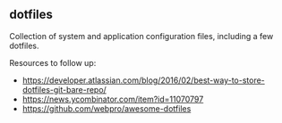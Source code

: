 ## dotfiles

Collection of system and application configuration files, including a few dotfiles.

Resources to follow up:

* https://developer.atlassian.com/blog/2016/02/best-way-to-store-dotfiles-git-bare-repo/
* https://news.ycombinator.com/item?id=11070797
* https://github.com/webpro/awesome-dotfiles
